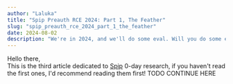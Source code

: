 ```yaml
---
author: "Laluka"
title: "Spip Preauth RCE 2024: Part 1, The Feather"
slug: "spip_preauth_rce_2024_part_1_the_feather"
date: 2024-08-02
description: "We're in 2024, and we'll do some eval. Will you do some eval with me? It's been a while! Anyway, yes, we'll cover a new pre-authentication remote code execution on Spip, default installation, abusing a recent scary code change in the porte-plume plugin! :)"
---
```



Hello there,\
This is the third article dedicated to [Spip](https://www.spip.net/) 0-day research, if you haven't read the first ones, I'd recommend reading them first!
TODO CONTINUE HERE
